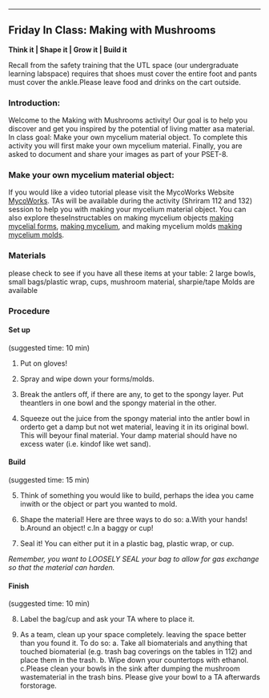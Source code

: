 
_________________________________________________________

## Friday In Class: Making with Mushrooms
**Think it |  Shape it |  Grow it |  Build it**

Recall from the safety training that the UTL space (our undergraduate learning labspace) requires that 
shoes must cover the entire foot and pants must cover the ankle.Please leave food and drinks on the cart outside.


### Introduction:
Welcome to the Making with Mushrooms activity!
Our goal is to help you discover and get you inspired by the potential of living matter asa material.
In class goal: Make your own mycelium material object.
To complete this activity you will first make your own mycelium material.
Finally, you are asked to document and share your images as part of your PSET-8.


### Make your own mycelium material object:
If you would like a video tutorial please visit the MycoWorks Website [MycoWorks](https://www.youtube.com/watch?reload=9&v=c6nurN-Hii8). 
TAs will be available during the activity (Shriram 112 and 132) session to help you with making your mycelium material object. You can also explore theseInstructables on making mycelium objects [making mycelial forms](https://www.instructables.com/id/Mycelial-Forms/), [making mycelium](https://www.instructables.com/id/Making-Mycelium/), and making mycelium molds [making mycelium molds](https://www.instructables.com/id/Mycelium-Molds/).


### Materials
please check to see if you have all these items at your table:
2 large bowls, small bags/plastic wrap, cups, mushroom material, sharpie/tape
Molds are available

### Procedure

#### Set up 
(suggested time: 10 min)

1. Put on gloves!

2. Spray and wipe down your forms/molds.

3. Break the antlers off, if there are any, to get to the spongy layer. Put theantlers in one bowl and the spongy material in the other.

4. Squeeze out the juice from the spongy material into the antler bowl in orderto get a damp but not wet material, leaving it in its original bowl. This will beyour final material. Your damp material should have no excess water (i.e. kindof like wet sand).

#### Build 
(suggested time: 15 min)

5. Think of something you would like to build, perhaps the idea you came inwith or the object or part you wanted to mold.

6. Shape the material! Here are three ways to do so:
  a.With your hands!
  b.Around an object!
  c.In a baggy or cup!
  
7. Seal it! You can either put it in a plastic bag, plastic wrap, or cup.

*Remember, you want to LOOSELY SEAL your bag to allow for gas exchange so that the material can harden.*

#### Finish 
(suggested time: 10 min)

8. Label the bag/cup and ask your TA where to place it.

9. As a team, clean up your space completely. leaving the space better than you found it. 
To do so:
a. Take all biomaterials and anything that touched biomaterial (e.g. trash bag coverings on the tables in 112) and place them in the trash.
b. Wipe down your countertops with ethanol.
c.Please clean your bowls in the sink after dumping the mushroom wastematerial in the trash bins. Please give your bowl to a TA afterwards forstorage.
